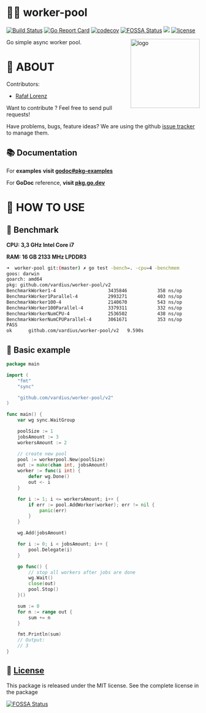 👨‍🔧 worker-pool
================
[![Build Status](https://travis-ci.org/vardius/worker-pool.svg?branch=master)](https://travis-ci.org/vardius/worker-pool)
[![Go Report Card](https://goreportcard.com/badge/github.com/vardius/worker-pool)](https://goreportcard.com/report/github.com/vardius/worker-pool)
[![codecov](https://codecov.io/gh/vardius/worker-pool/branch/master/graph/badge.svg)](https://codecov.io/gh/vardius/worker-pool)
[![FOSSA Status](https://app.fossa.io/api/projects/git%2Bgithub.com%2Fvardius%2Fworker-pool.svg?type=shield)](https://app.fossa.io/projects/git%2Bgithub.com%2Fvardius%2Fworker-pool?ref=badge_shield)
[![](https://godoc.org/github.com/vardius/worker-pool?status.svg)](https://pkg.go.dev/github.com/vardius/worker-pool)
[![license](https://img.shields.io/github/license/mashape/apistatus.svg)](https://github.com/vardius/worker-pool/blob/master/LICENSE.md)

<img align="right" height="180px" src="https://github.com/vardius/gorouter/blob/master/website/src/static/img/logo.png?raw=true" alt="logo" />

Go simple async worker pool.

📖 ABOUT
==================================================
Contributors:

* [Rafał Lorenz](http://rafallorenz.com)

Want to contribute ? Feel free to send pull requests!

Have problems, bugs, feature ideas?
We are using the github [issue tracker](https://github.com/vardius/worker-pool/issues) to manage them.

## 📚 Documentation

For __examples__ **visit [godoc#pkg-examples](http://godoc.org/github.com/vardius/worker-pool#pkg-examples)**

For **GoDoc** reference, **visit [pkg.go.dev](https://pkg.go.dev/github.com/vardius/worker-pool)**

🚏 HOW TO USE
==================================================

## 🚅 Benchmark
**CPU: 3,3 GHz Intel Core i7**

**RAM: 16 GB 2133 MHz LPDDR3**

```bash
➜  worker-pool git:(master) ✗ go test -bench=. -cpu=4 -benchmem
goos: darwin
goarch: amd64
pkg: github.com/vardius/worker-pool/v2
BenchmarkWorker1-4                	 3435846	       358 ns/op	     152 B/op	       4 allocs/op
BenchmarkWorker1Parallel-4        	 2993271	       403 ns/op	     144 B/op	       3 allocs/op
BenchmarkWorker100-4              	 2140670	       543 ns/op	     152 B/op	       4 allocs/op
BenchmarkWorker100Parallel-4      	 3379311	       332 ns/op	     144 B/op	       3 allocs/op
BenchmarkWorkerNumCPU-4           	 2536502	       438 ns/op	     152 B/op	       4 allocs/op
BenchmarkWorkerNumCPUParallel-4   	 3061671	       353 ns/op	     144 B/op	       3 allocs/op
PASS
ok  	github.com/vardius/worker-pool/v2	9.590s
```

## 🏫 Basic example
```go
package main

import (
    "fmt"
    "sync"

    "github.com/vardius/worker-pool/v2"
)

func main() {
	var wg sync.WaitGroup

	poolSize := 1
	jobsAmount := 3
	workersAmount := 2

	// create new pool
	pool := workerpool.New(poolSize)
	out := make(chan int, jobsAmount)
	worker := func(i int) {
        defer wg.Done()
        out <- i
    }

	for i := 1; i <= workersAmount; i++ {
		if err := pool.AddWorker(worker); err != nil {
			panic(err)
		}
	}

	wg.Add(jobsAmount)

	for i := 0; i < jobsAmount; i++ {
		pool.Delegate(i)
	}

	go func() {
		// stop all workers after jobs are done
		wg.Wait()
		close(out)
		pool.Stop()
	}()

	sum := 0
	for n := range out {
		sum += n
	}

	fmt.Println(sum)
	// Output:
	// 3
}
```

📜 [License](LICENSE.md)
-------

This package is released under the MIT license. See the complete license in the package

[![FOSSA Status](https://app.fossa.io/api/projects/git%2Bgithub.com%2Fvardius%2Fworker-pool.svg?type=large)](https://app.fossa.io/projects/git%2Bgithub.com%2Fvardius%2Fworker-pool?ref=badge_large)

